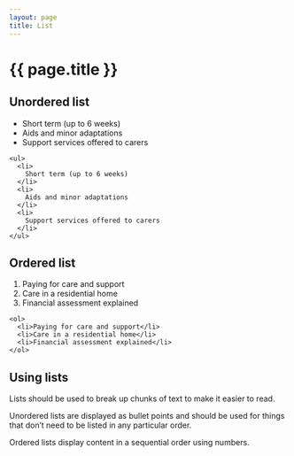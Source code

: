 ```yaml
---
layout: page
title: List
---
```


# {{ page.title }}

## Unordered list

<ul>
  <li>
    Short term (up to 6 weeks)
  </li>
  <li>
    Aids and minor adaptations
  </li>
  <li>
    Support services offered to carers
  </li>
</ul>

    <ul>
      <li>
        Short term (up to 6 weeks)
      </li>
      <li>
        Aids and minor adaptations
      </li>
      <li>
        Support services offered to carers
      </li>
    </ul>

## Ordered list

<ol>
  <li>Paying for care and support</li>
  <li>Care in a residential home</li>
  <li>Financial assessment explained</li>
</ol>

    <ol>
      <li>Paying for care and support</li>
      <li>Care in a residential home</li>
      <li>Financial assessment explained</li>
    </ol>

## Using lists

Lists should be used to break up chunks of text to make it easier to read.

Unordered lists are displayed as bullet points and should be used for things that don’t need to be listed in any particular order.

Ordered lists display content in a sequential order using numbers.
